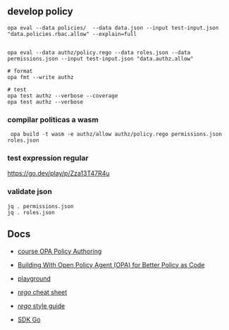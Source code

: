 ## develop policy
```shell
opa eval --data policies/  --data data.json --input test-input.json "data.policies.rbac.allow" --explain=full


opa eval --data authz/policy.rego --data roles.json --data permissions.json --input test-input.json "data.authz.allow"

# format
opa fmt --write authz

# test
opa test authz --verbose --coverage
opa test authz --verbose
```

### compilar politicas a wasm
```shell
 opa build -t wasm -e authz/allow authz/policy.rego permissions.json roles.json
```

### test expression regular

https://go.dev/play/p/Zza13T47R4u

### validate json 
```shell
jq . permissions.json
jq . roles.json
```

## Docs

- [course OPA Policy Authoring](https://academy.styra.com/courses/opa-rego)
- [Building With Open Policy Agent (OPA) for Better Policy as Code](https://dzone.com/articles/building-with-open-policy-agent-opa-for-better-pol)

- [playground](https://play.openpolicyagent.org/p/CJIq9dnzfC)
- [*rego* cheat sheet](https://docs.styra.com/opa/rego-cheat-sheet)
- [*rego* style guide](https://docs.styra.com/opa/rego-style-guide#use-opa-fmt)

- [SDK Go](https://www.openpolicyagent.org/integrations/opa-golang/)